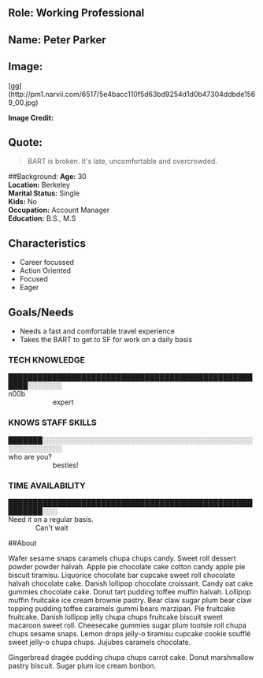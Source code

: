 
## Role: Working Professional

## Name: Peter Parker

## Image: 
<insert image here>
[gg](http://pm1.narvii.com/6517/5e4bacc110f5d63bd9254d1d0b47304ddbde1569_00.jpg)
  

**Image Credit:**

## Quote:

> BART is broken. It's late, uncomfortable and overcrowded.

##Background:
**Age:** 30<br> 
**Location:** Berkeley<br> 
**Marital Status:** Single<br> 
**Kids:** No<br> 
**Occupation:** Account Manager<br> 
**Education:** B.S., M.S

## Characteristics
* Career focussed
* Action Oriented
* Focused 
* Eager

## Goals/Needs

* Needs a fast and comfortable travel experience
* Takes the BART to get to SF for work on a daily basis


### TECH KNOWLEDGE
██████████████████████████████████████████████████████░░░░░░░<br> 
n00b                                                                                                                                               expert

### KNOWS STAFF SKILLS
                                      
███████░░░░░░░░░░░░░░░░░░░░░░░░░░░░░░░░░░░░░░░░░░░░░░░░░░░░░░<br> 
who are you?                                                                                                                                 besties!

### TIME AVAILABILITY 
█████████████████████████████████████████████████████████░░░<br> 
Need it on a regular basis.                                                                                                   Can't wait


##About

Wafer sesame snaps caramels chupa chups candy. Sweet roll dessert powder powder halvah. Apple pie chocolate cake cotton candy apple pie biscuit tiramisu. Liquorice chocolate bar cupcake sweet roll chocolate halvah chocolate cake. Danish lollipop chocolate croissant. Candy oat cake gummies chocolate cake. Donut tart pudding toffee muffin halvah. Lollipop muffin fruitcake ice cream brownie pastry. Bear claw sugar plum bear claw topping pudding toffee caramels gummi bears marzipan. Pie fruitcake fruitcake. Danish lollipop jelly chupa chups fruitcake biscuit sweet macaroon sweet roll. Cheesecake gummies sugar plum tootsie roll chupa chups sesame snaps. Lemon drops jelly-o tiramisu cupcake cookie soufflé sweet jelly-o chupa chups. Jujubes caramels chocolate.

Gingerbread dragée pudding chupa chups carrot cake. Donut marshmallow pastry biscuit. Sugar plum ice cream bonbon.



